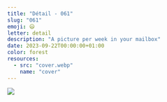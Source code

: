 ```yaml
---
title: "Détail - 061"
slug: "061"
emoji: 😃
letter: detail
description: "A picture per week in your mailbox"
date: 2023-09-22T00:00:00+01:00
color: forest
resources:
  - src: "cover.webp"
    name: "cover"
---
```

![](cover)

